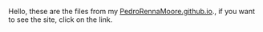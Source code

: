 Hello, these are the files from my [PedroRennaMoore.github.io](https://pedrorennamoore.github.io/)., if you want to see the site, click on the link.
